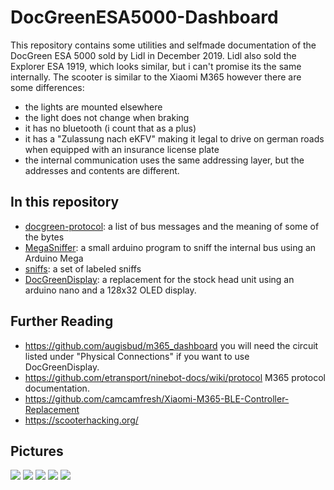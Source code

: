 # DocGreenESA5000-Dashboard

This repository contains some utilities and selfmade documentation of the
DocGreen ESA 5000 sold by Lidl in December 2019. Lidl also sold the Explorer ESA
1919, which looks similar, but i can't promise its the same internally.
The scooter is similar to the Xiaomi M365 however there are some differences:
- the lights are mounted elsewhere
- the light does not change when braking
- it has no bluetooth (i count that as a plus)
- it has a "Zulassung nach eKFV" making it legal to drive on german roads when
equipped with an insurance license plate
- the internal communication uses the same addressing layer, but the addresses
and contents are different.

## In this repository

- [docgreen-protocol](docgreen-protocol.md): a list of bus messages and the meaning of some of the bytes
- [MegaSniffer](MegaSniffer/): a small arduino program to sniff the internal bus using an Arduino Mega
- [sniffs](sniffs/): a set of labeled sniffs
- [DocGreenDisplay](DocGreenDisplay/): a replacement for the stock head unit using an arduino nano and
a 128x32 OLED display.

## Further Reading

- https://github.com/augisbud/m365_dashboard you will need the circuit listed
under "Physical Connections" if you want to use DocGreenDisplay.
- https://github.com/etransport/ninebot-docs/wiki/protocol M365 protocol documentation.
- https://github.com/camcamfresh/Xiaomi-M365-BLE-Controller-Replacement
- https://scooterhacking.org/

## Pictures

[![](pictures/tuning-thumb.png)](https://i.m4gnus.de/d8401.mp4)
![](pictures/sniffing.jpg)
![](pictures/display-prototype.jpg)
![](pictures/cablehell.jpg)
![](pictures/display.jpg)
